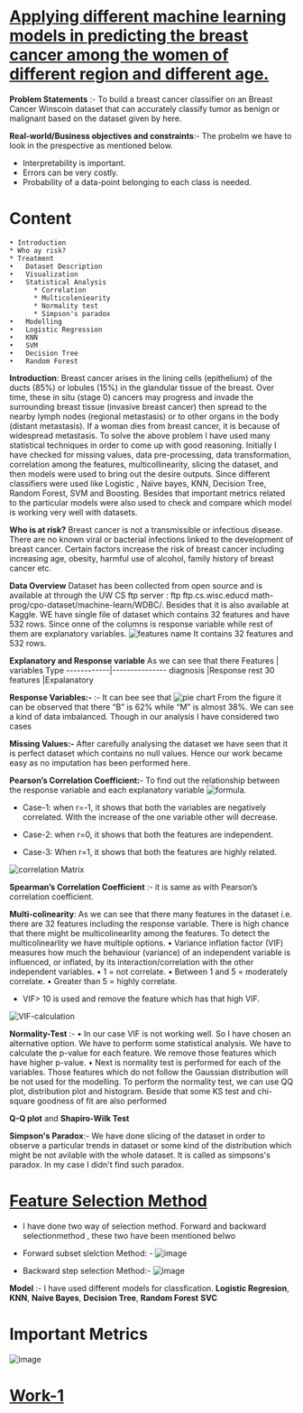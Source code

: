 # [Applying different machine learning models in predicting the breast cancer among the women of different region and different age.](https://www.kaggle.com/jurk06/breast-cancer-classification)
 **Problem Statements** :- To build a breast cancer classifier on an Breast Cancer Winscoin dataset that can accurately classify tumor as benign or malignant based on the dataset given by here. 
 
 
 **Real-world/Business objectives and constraints**:- The probelm we have to look in the prespective as mentioned below.
 * Interpretability is important.
 * Errors can be very costly.
 * Probability of a data-point belonging to each class is needed.
 
# Content
    • Introduction
    * Who ay risk? 
    * Treatment
    •	Dataset Description
    •	Visualization
    •	Statistical Analysis
          * Correlation 
          * Multicoleniearity
          * Normality test 
          * Simpson's paradox
    •	Modelling
    •	Logistic Regression
    •	KNN
    •	SVM
    •	Decision Tree
    •	Random Forest
    
    
    
    
   **Introduction**: Breast cancer arises in the lining cells (epithelium) of the ducts (85%) or lobules (15%) in the glandular tissue of the breast. Over time, these in situ (stage 0) cancers may progress and invade the surrounding breast tissue (invasive breast cancer) then spread to the nearby lymph nodes (regional metastasis) or to other organs in the body (distant metastasis).  If a woman dies from breast cancer, it is because of widespread metastasis.
   To solve the above problem I have used many statistical techniques in order to come up with good reasoning. Initially I have checked for missing values, data pre-processing, data transformation, correlation among the features, multicollinearity, slicing the dataset, and then models were used to bring out the desire outputs. Since different classifiers were used like Logistic , Naïve bayes, KNN, Decision Tree, Random Forest, SVM and Boosting. Besides that important metrics related to the particular models were also used to check and compare which model is working very well with datasets. 
  
  
  **Who is at risk?**  Breast cancer is not a transmissible or infectious disease. There are no known viral or bacterial infections linked to the development of breast cancer. Certain factors increase the risk of breast cancer including increasing age, obesity, harmful use of alcohol, family history of breast cancer etc.
  
  
 **Data Overview** Dataset has been collected from open source and is available at through the UW CS ftp server : ftp ftp.cs.wisc.educd math-prog/cpo-dataset/machine-learn/WDBC/.  Besides that it is also available at Kaggle. WE have single file of dataset which contains 32 features and have 532 rows. Since onne of the columns is response variable while rest of them are explanatory variables.
 ![features name](https://user-images.githubusercontent.com/22790745/132085238-321f22b5-4256-4444-bb96-f7223b6464bc.png)
 It contains 32 features and 532 rows. 
 
 
 **Explanatory and Response variable** As we can see that there 
Features	| variables Type
------------|---------------
diagnosis	 |Response
rest 30 features	|Expalanatory


**Response Variables:-**   :-  It can bee see that ![pie chart](https://user-images.githubusercontent.com/22790745/132085295-c0da7ea9-174c-4e91-9587-bef839a76bd2.png)
From the figure it can be observed that there “B” is 62% while “M” is almost 38%. We can see a kind of data imbalanced. Though in our analysis I have considered two cases


**Missing Values:-** After carefully analysing the dataset we have seen that it is perfect dataset which contains no null values. Hence our work became easy as no imputation has been performed here. 

**Pearson’s Correlation Coefficient:**- To find out the relationship between the response variable and each explanatory variable
![formula](https://user-images.githubusercontent.com/22790745/132085352-1a833ac6-4466-4237-acff-ad0cfa23db75.png).

* Case-1: when r=-1, it shows that both the variables are negatively correlated. With the increase of the one variable other will decrease.

* Case-2: when r=0, it shows that both the features are independent.

* Case-3: When r=1, it shows that both the features are highly related.

![correlation Matrix](https://user-images.githubusercontent.com/22790745/132085412-28bfe4ae-109a-4f75-8d9c-39473579e204.png)


**Spearman’s Correlation Coefficient** :- it is same as with Pearson’s correlation coefficient.


**Multi-colinearity**: As we can see that there many features in the dataset i.e. there are 32 features including the response variable. There is high chance that there might be multicolinearlity among the features. To detect the multicolinearlity we have multiple options.
   •	Variance inflation factor (VIF) measures how much the behaviour (variance) of an independent variable is influenced, or inflated, by its interaction/correlation with the other independent variables. 
   •	1 = not correlate.
   •	Between 1 and 5 = moderately correlate.
   •	Greater than 5 = highly correlate.
   *	VIF> 10 is used and remove the feature which has that high VIF.

![VIF-calculation](https://user-images.githubusercontent.com/22790745/132085933-00bcd0ea-fdba-4b4f-80e9-aefc87da864d.png)


**Normality-Test** :- •	In our case VIF is not working well. So I have chosen an alternative option.  We have to perform some statistical analysis. We have to calculate the p-value for each feature. We remove those features which have higher p-value. •	Next is normality test is performed for each of the variables. Those features which do not follow the Gaussian distribution will be not used for the modelling. To perform the normality test, we can use QQ plot, distribution plot and histogram. Beside that some KS test and chi-square goodness of fit are also performed

**Q-Q plot** and **Shapiro-Wilk Test** 

**Simpson's Paradox**:- We have done slicing of the dataset in order to observe a particular trends in dataset or some kind of the distribution which might be not avilable with the whole dataset. It is called as simpsons's paradox.
In my case I didn't find such paradox.


# [Feature Selection Method](https://www.kaggle.com/jurk06/forward-and-backward-subset-selection-method)

* I have done two way of selection method. Forward and backward selectionmethod , these two have been mentioned belwo 
* Forward subset slelction Method: - ![image](https://user-images.githubusercontent.com/22790745/133207217-0cd0deae-181d-4d0c-a07e-8edea5eb335e.png)

* Backward step selection Method:- ![image](https://user-images.githubusercontent.com/22790745/133207378-3b375e31-3bf5-4647-b80c-1796bfb1b589.png)


 **Model** :- I have used different models for classfication. 
 **Logistic Regresion**, **KNN**, **Naive Bayes**, **Decision Tree**, **Random Forest** **SVC**
 
 
 # Important Metrics 
 ![image](https://machinelearningmastery.com/wp-content/uploads/2019/12/How-to-Choose-a-Metric-for-Imbalanced-Classification-latest.png)
 
 
 # [Work-1](https://www.kaggle.com/jurk06/breast-cancer-predictionlogisticregression-acc-92)
 

